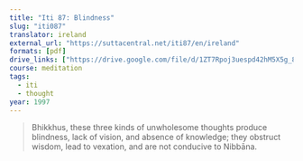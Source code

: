```yaml
---
title: "Iti 87: Blindness"
slug: "iti087"
translator: ireland
external_url: "https://suttacentral.net/iti87/en/ireland"
formats: [pdf]
drive_links: ["https://drive.google.com/file/d/1ZT7Rpoj3uespd42hM5X5g_8UKTZO_L75/view?usp=drivesdk"]
course: meditation
tags:
  - iti
  - thought
year: 1997
---
```


> Bhikkhus, these three kinds of unwholesome thoughts produce blindness, lack of vision, and absence of knowledge; they obstruct wisdom, lead to vexation, and are not conducive to Nibbāna.
